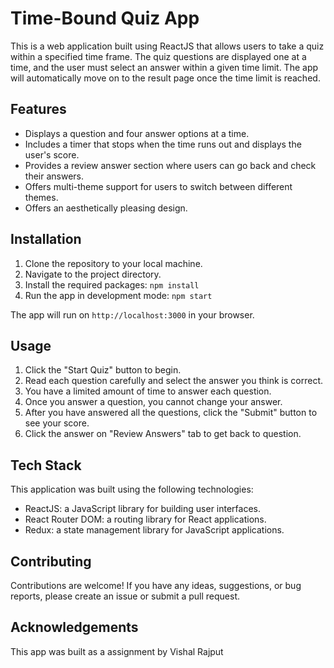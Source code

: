 # Time-Bound Quiz App

This is a web application built using ReactJS that allows users to take a quiz within a specified time frame. The quiz questions are displayed one at a time, and the user must select an answer within a given time limit. The app will automatically move on to the result page once the time limit is reached.

## Features

- Displays a question and four answer options at a time.
- Includes a timer that stops when the time runs out and displays the user's score.
- Provides a review answer section where users can go back and check their answers.
- Offers multi-theme support for users to switch between different themes.
- Offers an aesthetically pleasing design.

## Installation

1. Clone the repository to your local machine.
2. Navigate to the project directory.
3. Install the required packages: `npm install`
4. Run the app in development mode: `npm start`

The app will run on `http://localhost:3000` in your browser.

## Usage

1. Click the "Start Quiz" button to begin.
2. Read each question carefully and select the answer you think is correct.
3. You have a limited amount of time to answer each question.
4. Once you answer a question, you cannot change your answer.
5. After you have answered all the questions, click the "Submit" button to see your score.
6. Click the answer on "Review Answers" tab to get back to question.

## Tech Stack

This application was built using the following technologies:

- ReactJS: a JavaScript library for building user interfaces.
- React Router DOM: a routing library for React applications.
- Redux: a state management library for JavaScript applications.

## Contributing

Contributions are welcome! If you have any ideas, suggestions, or bug reports, please create an issue or submit a pull request.

## Acknowledgements

This app was built as a assignment by Vishal Rajput
